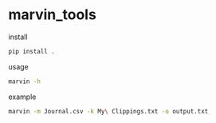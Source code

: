 # marvin_tools

install


``` bash
pip install .
```


usage

``` bash
marvin -h
```


example

```bash
marvin -m Journal.csv -k My\ Clippings.txt -o output.txt
```
